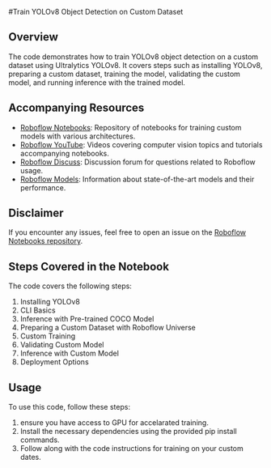 #Train YOLOv8 Object Detection on Custom Dataset

## Overview

The code demonstrates how to train YOLOv8 object detection on a custom dataset using Ultralytics YOLOv8. It covers steps such as installing YOLOv8, preparing a custom dataset, training the model, validating the custom model, and running inference with the trained model.

## Accompanying Resources

- [Roboflow Notebooks](https://github.com/roboflow/notebooks): Repository of notebooks for training custom models with various architectures.
- [Roboflow YouTube](https://www.youtube.com/c/Roboflow): Videos covering computer vision topics and tutorials accompanying notebooks.
- [Roboflow Discuss](https://discuss.roboflow.com/): Discussion forum for questions related to Roboflow usage.
- [Roboflow Models](https://roboflow.com): Information about state-of-the-art models and their performance.

## Disclaimer

If you encounter any issues, feel free to open an issue on the [Roboflow Notebooks repository](https://github.com/roboflow/notebooks/issues).

## Steps Covered in the Notebook

The code covers the following steps:
1. Installing YOLOv8
2. CLI Basics
3. Inference with Pre-trained COCO Model
4. Preparing a Custom Dataset with Roboflow Universe
5. Custom Training
6. Validating Custom Model
7. Inference with Custom Model
8. Deployment Options

## Usage
To use this code, follow these steps:

1. ensure you have access to GPU for accelarated training.
2. Install the necessary dependencies using the provided pip install commands.
3. Follow along with the code instructions for training on your custom dates.

